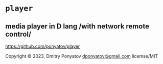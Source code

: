 # `player`
## media player in D lang /with network remote control/

https://github.com/ponyatov/player

Copyright © 2023, Dmitry Ponyatov <dponyatov@gmail.com> licemse/MIT
